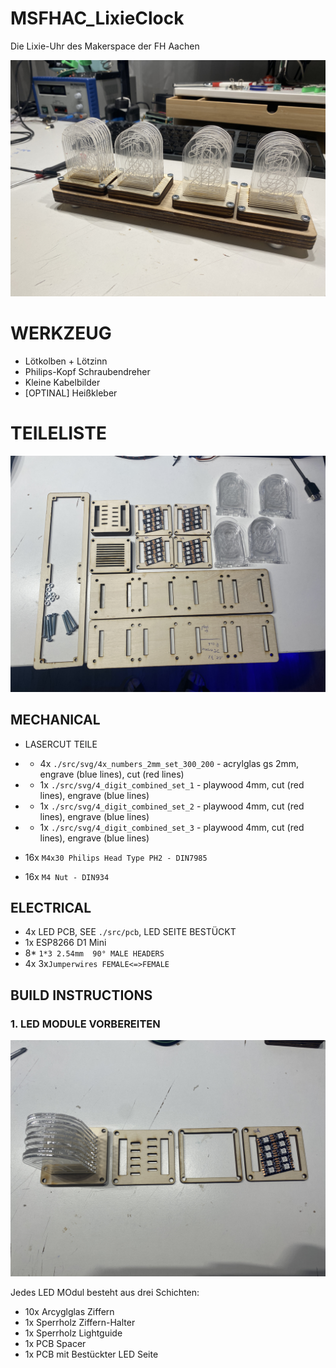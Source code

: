 # MSFHAC_LixieClock

Die Lixie-Uhr des Makerspace der FH Aachen

![4_digit_complete](./documentation/images/4_digit_complete.jpg)




# WERKZEUG

* Lötkolben + Lötzinn
* Philips-Kopf Schraubendreher
* Kleine Kabelbilder
* [OPTINAL] Heißkleber


# TEILELISTE


![4_digit_parts](./documentation/images/4_digit_parts.jpg)


## MECHANICAL

* LASERCUT TEILE
* *  4x `./src/svg/4x_numbers_2mm_set_300_200` - acrylglas gs 2mm, engrave (blue lines), cut (red lines)
* *  1x `./src/svg/4_digit_combined_set_1` - playwood 4mm, cut (red lines), engrave (blue lines)
* *  1x `./src/svg/4_digit_combined_set_2` - playwood 4mm, cut (red lines), engrave (blue lines)
* *  1x `./src/svg/4_digit_combined_set_3` - playwood 4mm, cut (red lines), engrave (blue lines)


* 16x `M4x30 Philips Head Type PH2 - DIN7985`
* 16x `M4 Nut - DIN934`

## ELECTRICAL

* 4x LED PCB, SEE `./src/pcb`, LED SEITE BESTÜCKT
* 1x ESP8266 D1 Mini
* 8* `1*3 2.54mm  90° MALE HEADERS`
* 4x 3x`Jumperwires FEMALE<=>FEMALE`






## BUILD INSTRUCTIONS


### 1. LED MODULE VORBEREITEN


![single_digit](./documentation/images/single_digit.jpg)

Jedes LED MOdul besteht aus drei Schichten:

* 10x Arcyglglas Ziffern
* 1x Sperrholz Ziffern-Halter
* 1x Sperrholz Lightguide
* 1x PCB Spacer
* 1x PCB mit Bestückter LED Seite



